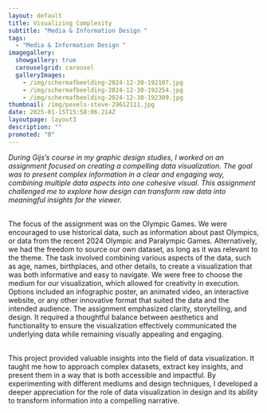 ```yaml
---
layout: default
title: Visualizing Complexity
subtitle: "Media & Information Design "
tags:
  - "Media & Information Design "
imagegallery:
  showgallery: true
  carouselgrid: carousel
  galleryImages:
    - /img/schermafbeelding-2024-12-30-192107.jpg
    - /img/schermafbeelding-2024-12-30-192254.jpg
    - /img/schermafbeelding-2024-12-30-192309.jpg
thumbnail: /img/pexels-steve-29612111.jpg
date: 2025-01-15T15:58:06.214Z
layoutpage: layout3
description: ""
promoted: "0"
---
```

*During Gijs’s course in my graphic design studies, I worked on an assignment focused on creating a compelling data visualization. The goal was to present complex information in a clear and engaging way, combining multiple data aspects into one cohesive visual. This assignment challenged me to explore how design can transform raw data into meaningful insights for the viewer.*

\
The focus of the assignment was on the Olympic Games. We were encouraged to use historical data, such as information about past Olympics, or data from the recent 2024 Olympic and Paralympic Games. Alternatively, we had the freedom to source our own dataset, as long as it was relevant to the theme. The task involved combining various aspects of the data, such as age, names, birthplaces, and other details, to create a visualization that was both informative and easy to navigate. We were free to choose the medium for our visualization, which allowed for creativity in execution. Options included an infographic poster, an animated video, an interactive website, or any other innovative format that suited the data and the intended audience. The assignment emphasized clarity, storytelling, and design. It required a thoughtful balance between aesthetics and functionality to ensure the visualization effectively communicated the underlying data while remaining visually appealing and engaging.

\
This project provided valuable insights into the field of data visualization. It taught me how to approach complex datasets, extract key insights, and present them in a way that is both accessible and impactful. By experimenting with different mediums and design techniques, I developed a deeper appreciation for the role of data visualization in design and its ability to transform information into a compelling narrative.